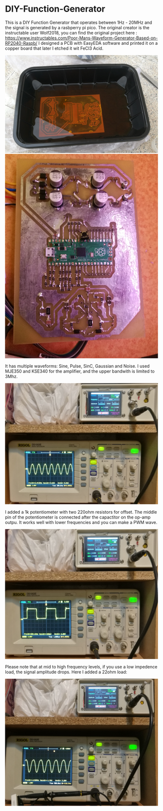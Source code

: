 # DIY-Function-Generator
This is a DIY Function Generator that operates between 1Hz - 20MHz and the signal is generated by a rasbperry pi pico.
The original creator is the instructable user Wolf2018, you can find the original project here :
https://www.instructables.com/Poor-Mans-Waveform-Generator-Based-on-RP2040-Raspb/
I designed a PCB with EasyEDA software and printed it on a copper board that later I etched it wit FeCl3 Acid.

![1](https://github.com/soroushtou/DIY-Function-Generator/blob/main/images/2.jpg)
![2](https://github.com/soroushtou/DIY-Function-Generator/blob/main/images/3.jpg)

It has multiple waveforms: Sine, Pulse, SinC, Gaussian and Noise.
I used MJE350 and KSE340 for the amplifier, and the upper bandwith is limited to 3Mhz.

![4](https://github.com/soroushtou/DIY-Function-Generator/blob/main/images/1.jpg)

I added a 1k potentiometer with two 220ohm resistors for offset. The middle pin of the potentiometer is connected after the capactitor on the op-amp outpu. It works well with lower frequencies and you can make a PWM wave.

![5](https://github.com/soroushtou/DIY-Function-Generator/blob/main/images/7.jpg)

Please note that at mid to high frequency levels, if you use a low impedence load, the signal amplitude drops. Here I added a 22ohm load:

![6](https://github.com/soroushtou/DIY-Function-Generator/blob/main/images/9.jpg)
